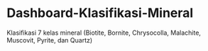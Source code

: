 # Dashboard-Klasifikasi-Mineral
Klasifikasi 7 kelas mineral (Biotite, Bornite, Chrysocolla, Malachite, Muscovit, Pyrite, dan Quartz)
